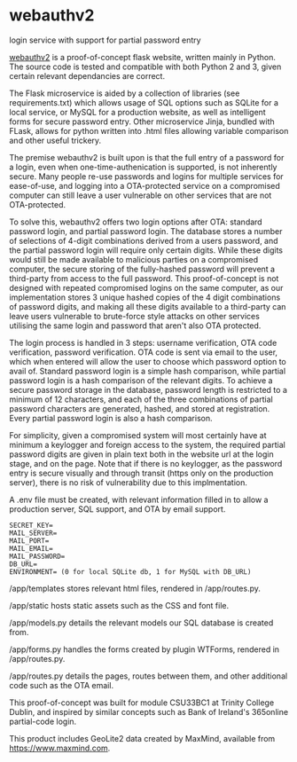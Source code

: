 # webauthv2
login service with support for partial password entry

<a href="https://webauthv2.ml">webauthv2</a> is a proof-of-concept flask website, written mainly in Python.
The source code is tested and compatible with both Python 2 and 3, given certain relevant dependancies are correct.

The Flask microservice is aided by a collection of libraries (see requirements.txt) which allows usage of SQL options such as SQLite for a local service, or MySQL for a production website, as well as intelligent forms for secure password entry. Other microservice Jinja, bundled with FLask, allows for python written into .html files allowing variable comparison and other useful trickery.

The premise webauthv2 is built upon is that the full entry of a password for a login, even when one-time-authenication is supported, is not inherently secure. Many people re-use passwords and logins for multiple services for ease-of-use, and logging into a OTA-protected service on a compromised computer can still leave a user vulnerable on other services that are not OTA-protected.

To solve this, webauthv2 offers two login options after OTA: standard password login, and partial password login. The database stores a number of selections of 4-digit combinations derived from a users password, and the partial password login will require only certain digits. While these digits would still be made available to malicious parties on a compromised computer, the secure storing of the fully-hashed password will prevent a third-party from access to the full password.
This proof-of-concept is not designed with repeated compromised logins on the same computer, as our implementation stores 3 unique hashed copies of the 4 digit combinations of password digits, and making all these digits available to a third-party can leave users vulnerable to brute-force style attacks on other services utilising the same login and password that aren't also OTA protected.

The login process is handled in 3 steps: username verification, OTA code verification, password verification. OTA code is sent via email to the user, which when entered will allow the user to choose which password option to avail of. Standard password login is a simple hash comparison, while partial password login is a hash comparison of the relevant digits. To achieve a secure password storage in the database, password length is restricted to a minimum of 12 characters, and each of the three combinations of partial password characters are generated, hashed, and stored at registration. Every partial password login is also a hash comparison.

For simplicity, given a compromised system will most certainly have at minimum a keylogger and foreign access to the system, the required partial password digits are given in plain text both in the website url at the login stage, and on the page. Note that if there is no keylogger, as the password entry is secure visually and through transit (https only on the production server), there is no risk of vulnerability due to this implmentation.

A .env file must be created, with relevant information filled in to allow a production server, SQL support, and OTA by email support.
<pre><code>SECRET_KEY=
MAIL_SERVER=
MAIL_PORT=
MAIL_EMAIL=
MAIL_PASSWORD=
DB_URL=
ENVIRONMENT= (0 for local SQLite db, 1 for MySQL with DB_URL)
</code></pre>

/app/templates stores relevant html files, rendered in /app/routes.py.

/app/static hosts static assets such as the CSS and font file.

/app/models.py details the relevant models our SQL database is created from.

/app/forms.py handles the forms created by plugin WTForms, rendered in /app/routes.py.

/app/routes.py details the pages, routes between them, and other additional code such as the OTA email.

This proof-of-concept was built for module CSU33BC1 at Trinity College Dublin, and inspired by similar concepts such as Bank of Ireland's 365online partial-code login.

This product includes GeoLite2 data created by MaxMind, available from
<a href="https://www.maxmind.com">https://www.maxmind.com</a>.
